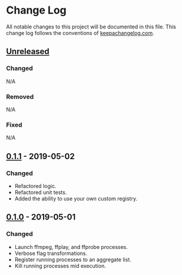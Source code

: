 # Change Log
All notable changes to this project will be documented in this file. This change log follows the conventions of [keepachangelog.com](http://keepachangelog.com/).

## [Unreleased]
### Changed
N/A

### Removed
N/A

### Fixed
N/A

## [0.1.1] - 2019-05-02
### Changed
- Refactored logic.
- Refactored unit tests.
- Added the ability to use your own custom registry.

## [0.1.0] - 2019-05-01
### Changed
- Launch ffmpeg, ffplay, and ffprobe processes.
- Verbose flag transformations.
- Register running processes to an aggregate list.
- Kill running processes mid execution.

[Unreleased]: https://github.com/w33tmaricich/kawa/compare/develop...HEAD
[0.1.0]: https://github.com/w33tmaricich/kawa/compare/develop...0.1.0
[0.1.1]: https://github.com/w33tmaricich/kawa/compare/0.1.0...0.1.1

